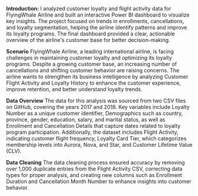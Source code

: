 **Introduction:**
I analyzed customer loyalty and flight activity data for FlyingWhale Airline and built an interactive Power BI dashboard to visualize key insights. The project focused on trends in enrollments, cancellations, and loyalty segmentation, helping the airline identify patterns and improve its loyalty programs. The final dashboard provided a clear, actionable overview of the airline's customer base for better decision-making.

**Scenario**
FlyingWhale Airline, a leading international airline, is facing challenges in maintaining customer loyalty and optimizing its loyalty programs. Despite a growing customer base, an increasing number of cancellations and shifting customer behavior are raising concerns. The airline wants to strengthen its business intelligence by analyzing Customer Flight Activity and Loyalty History to enhance the customer experience, improve retention, and better understand loyalty trends.

**Data Overview**
The data for this analysis was sourced from two CSV files on GitHub, covering the years 2017 and 2018. Key variables include Loyalty Number as a unique customer identifier, Demographics such as country, province, gender, education, salary, and marital status, as well as Enrollment and Cancellation Details that capture dates related to loyalty program participation. Additionally, the dataset includes Flight Activity, indicating customer flight frequency, Loyalty Card Tier, which categorizes membership levels into Aurora, Nova, and Star, and Customer Lifetime Value (CLV).

**Data Cleaning**
The data cleaning process ensured accuracy by removing over 1,000 duplicate entries from the Flight Activity CSV, correcting data types for proper analysis, and creating new columns such as Enrollment Duration and Cancellation Month Number to enhance insights into customer behavior.
